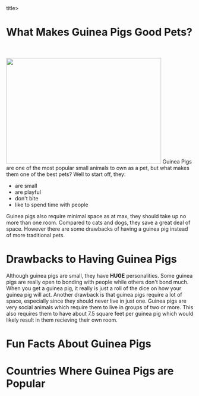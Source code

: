 <html>
 <body>
  <title>What Makes Guinea Pigs Good Pets?</title>title>
  <h1>What Makes Guinea Pigs Good Pets?</h1>
  <br><br>
  <img src="https://media.istockphoto.com/id/628986384/photo/portrait-of-cute-red-guinea-pig.jpg?s=612x612&w=0&k=20&c=zWQkTGb_wMxTak-TIIRYQbRTFuslmrXDumAuyTcf3-E=" width="417" height="284">
  <p1>   Guinea Pigs are one of the most popular small animals to own as a pet, but what makes them one of the best pets? Well to start off, they:  
   <ul>
    <li>are small</li>
    <li>are playful</li>
    <li>don't bite</li>
    <li>like to spend time with people</li>
   </ul>
  Guinea pigs also require minimal space as at max, they should take up no more than one room. Compared to cats and dogs, they save a great deal of space. However there are some drawbacks of having a guinea pig instead of more traditional pets.
  </p1>
  <lb><lb>
  <h1>Drawbacks to Having Guinea Pigs</h1>
    <p1>   Although guinea pigs are small, they have <strong>HUGE</strong> personalities. Some guinea pigs are really open to bonding with people while others don't bond much. When you get a guinea pig, it really is just a roll of the dice on how your guinea pig will act.</p1>
  <lb>
    <p2>   Another drawback is that guinea pigs require a lot of space, especially since they should never live in just one. Guinea pigs are very social animals which require them to live in groups of two or more. This also requires them to have about 7.5 square feet per guinea pig which would likely result in them recieving their own room.</p2>
  <lb><lb>
  <h1>Fun Facts About Guinea Pigs</h1>
  <lb><lb>
  <h1>Countries Where Guinea Pigs are Popular</h1>
</html>
